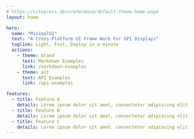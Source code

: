 ```yaml
---
# https://vitepress.dev/reference/default-theme-home-page
layout: home

hero:
  name: "MinimalUI"
  text: "A Cross-Platform UI Frame Work For SPI Displays"
  tagline: Light, Fast, Deploy in a minute
  actions:
    - theme: brand
      text: Markdown Examples
      link: /markdown-examples
    - theme: alt
      text: API Examples
      link: /api-examples

features:
  - title: Feature A
    details: Lorem ipsum dolor sit amet, consectetur adipiscing elit
  - title: Feature B
    details: Lorem ipsum dolor sit amet, consectetur adipiscing elit
  - title: Feature C
    details: Lorem ipsum dolor sit amet, consectetur adipiscing elit
---
```

